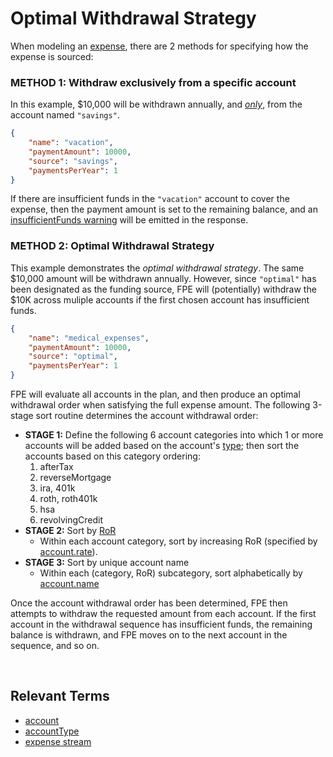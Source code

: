 # Optimal Withdrawal Strategy

When modeling an [expense](terms.md#expense-stream), there are 2 methods for specifying how the expense is sourced:


### METHOD 1: Withdraw exclusively from a specific account

In this example, $10,000 will be withdrawn annually, and <u>_only_</u>, from the account named `"savings"`.

```json
{
    "name": "vacation",
    "paymentAmount": 10000,
    "source": "savings",
    "paymentsPerYear": 1
}
```

If there are insufficient funds in the `"vacation"` account to cover the expense, then the payment amount is set to the remaining balance, and an [insufficientFunds warning](README.md#what-is-a-warning) will be emitted in the response.

### METHOD 2: Optimal Withdrawal Strategy

This example demonstrates the _optimal withdrawal strategy_. The same $10,000 amount will be withdrawn annually.  However, since `"optimal"` has been designated as the funding source, FPE will (potentially) withdraw the $10K across muliple accounts if the first chosen account has insufficient funds.

```json
{
    "name": "medical_expenses",
    "paymentAmount": 10000,
    "source": "optimal",
    "paymentsPerYear": 1
}
```

FPE will evaluate all accounts in the plan, and then produce an optimal withdrawal order when satisfying the full expense amount.  The following 3-stage sort routine determines the account withdrawal order:

- **STAGE 1:** Define the following 6 account categories into which 1 or more accounts will be added based on the account's [type](datatypes.md#accounttype); then sort the accounts based on this category ordering:
    1. afterTax
    1. reverseMortgage
    1. ira, 401k
    1. roth, roth401k
    1. hsa
    1. revolvingCredit
- **STAGE 2:** Sort by [RoR](https://www.investopedia.com/terms/r/rateofreturn.asp)
    - Within each account category, sort by increasing RoR (specified by [account.rate](datatypes.md#account)).
- **STAGE 3:** Sort by unique account name
    - Within each (category, RoR) subcategory, sort alphabetically by [account.name](datatypes.md#account)

Once the account withdrawal order has been determined, FPE then attempts to withdraw the requested amount from each account.  If the first account in the withdrawal sequence has insufficient funds, the remaining balance is withdrawn, and FPE moves on to the next account in the sequence, and so on.

<br/>

## Relevant Terms

- [account](datatypes.md#account)
- [accountType](datatypes.md#accounttype)
- [expense stream](terms.md#expense-stream)
